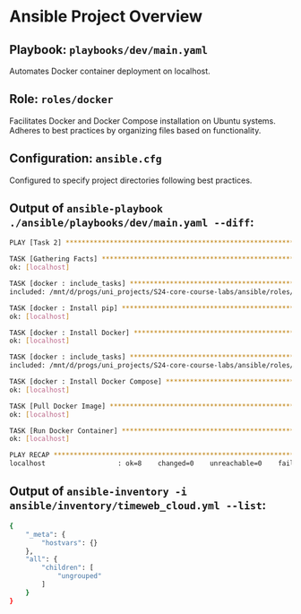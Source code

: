 # Ansible Project Overview

## Playbook: `playbooks/dev/main.yaml`

Automates Docker container deployment on localhost.

## Role: `roles/docker`

Facilitates Docker and Docker Compose installation on Ubuntu systems. Adheres to best practices by organizing files based on functionality.

## Configuration: `ansible.cfg`

Configured to specify project directories following best practices.

## Output of `ansible-playbook ./ansible/playbooks/dev/main.yaml --diff`:
```bash
PLAY [Task 2] *************************************************************************************************************************************************

TASK [Gathering Facts] ****************************************************************************************************************************************
ok: [localhost]

TASK [docker : include_tasks] *********************************************************************************************************************************
included: /mnt/d/progs/uni_projects/S24-core-course-labs/ansible/roles/docker/tasks/install_docker.yml for localhost

TASK [docker : Install pip] ***********************************************************************************************************************************
ok: [localhost]

TASK [docker : Install Docker] ********************************************************************************************************************************
ok: [localhost]

TASK [docker : include_tasks] *********************************************************************************************************************************
included: /mnt/d/progs/uni_projects/S24-core-course-labs/ansible/roles/docker/tasks/install_compose.yml for localhost

TASK [docker : Install Docker Compose] ************************************************************************************************************************
ok: [localhost]

TASK [Pull Docker Image] **************************************************************************************************************************************
ok: [localhost]

TASK [Run Docker Container] ***********************************************************************************************************************************
ok: [localhost]

PLAY RECAP ****************************************************************************************************************************************************
localhost                  : ok=8    changed=0    unreachable=0    failed=0    skipped=0    rescued=0    ignored=0
```

## Output of `ansible-inventory -i ansible/inventory/timeweb_cloud.yml --list`:

```bash
{
    "_meta": {
        "hostvars": {}
    },
    "all": {
        "children": [
            "ungrouped"
        ]
    }
}
```